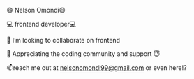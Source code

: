 
😄 Nelson Omondi😄

 💻 frontend developer💻
 
 👯 I’m looking to collaborate on frontend
 
 🌱 Appreciating the coding community  and support 😇
 
 📫reach me out at nelsonomondi99@gmail.com or even here!?
<!--
**nelson360/nelson360** is a ✨ _special_ ✨ repository because its `README.md` (this file) appears on your GitHub profile.

Here are some ideas to get you started:

- 🔭 I’m currently working on ...
- 🌱 I’m currently learning ...
- 👯 I’m looking to collaborate on ...
- 🤔 I’m looking for help with ...
- 💬 Ask me about ...
- 📫 How to reach me: ...
- 😄 Pronouns: ...
- ⚡ Fun fact: ...
-->
